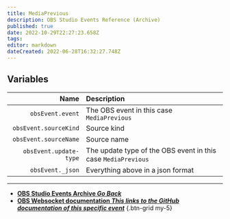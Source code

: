 ```yaml
---
title: MediaPrevious
description: OBS Studio Events Reference (Archive)
published: true
date: 2022-10-29T22:27:23.658Z
tags: 
editor: markdown
dateCreated: 2022-06-28T16:32:27.748Z
---
```


## Variables
Name | Description
----:|:------------
`obsEvent.event` | The OBS event in this case `MediaPrevious`
`obsEvent.sourceKind` | Source kind
`obsEvent.sourceName` | Source name
`obsEvent.update-type` | The update type of the OBS event in this case `MediaPrevious`
`obsEvent._json` | Everything above in a json format

---

- [<i class="mdi mdi-chevron-left"></i>**OBS Studio Events Archive *Go Back***](/Broadcasters/OBS/Archive/Events)
- [<i class="mdi mdi-github"></i> **OBS Websocket documentation *This links to the GitHub documentation of this specific event***](https://github.com/obsproject/obs-websocket/blob/4.x-current/docs/generated/protocol.md#mediaprevious)
{.btn-grid my-5}
